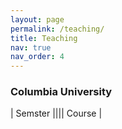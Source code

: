 ```yaml
---
layout: page
permalink: /teaching/
title: Teaching
nav: true
nav_order: 4
---
```


<h3>Columbia University</h3>

| Semster	|||| Course |
